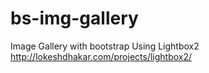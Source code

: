 # bs-img-gallery
Image Gallery with bootstrap
Using Lightbox2 http://lokeshdhakar.com/projects/lightbox2/
